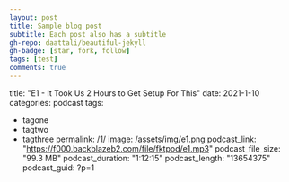 ```yaml
---
layout: post
title: Sample blog post
subtitle: Each post also has a subtitle
gh-repo: daattali/beautiful-jekyll
gh-badge: [star, fork, follow]
tags: [test]
comments: true
---
```


title:  "E1 - It Took Us 2 Hours to Get Setup For This"
date:   2021-1-10
categories: podcast
tags:
- tagone
- tagtwo
- tagthree
permalink: /1/
image: /assets/img/e1.png
podcast_link: "https://f000.backblazeb2.com/file/fktpod/e1.mp3"
podcast_file_size: "99.3 MB"
podcast_duration: "1:12:15"
podcast_length: "13654375"
podcast_guid: ?p=1
